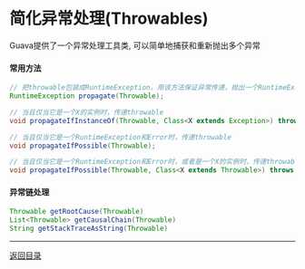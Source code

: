 简化异常处理(Throwables)
===
Guava提供了一个异常处理工具类, 可以简单地捕获和重新抛出多个异常

#### 常用方法

```java
// 把throwable包装成RuntimeException，用该方法保证异常传递，抛出一个RuntimeException异常  
RuntimeException propagate(Throwable); 

// 当且仅当它是一个X的实例时，传递throwable  
void propagateIfInstanceOf(Throwable, Class<X extends Exception>) throws X;

// 当且仅当它是一个RuntimeException和Error时，传递throwable  
void propagateIfPossible(Throwable); 

// 当且仅当它是一个RuntimeException和Error时，或者是一个X的实例时，传递throwable  
void propagateIfPossible(Throwable, Class<X extends Throwable>) throws X;
```

#### 异常链处理
```java  
Throwable getRootCause(Throwable)  
List<Throwable> getCausalChain(Throwable) 
String getStackTraceAsString(Throwable)  
```

------
[返回目录](开发/Other/README.md)
